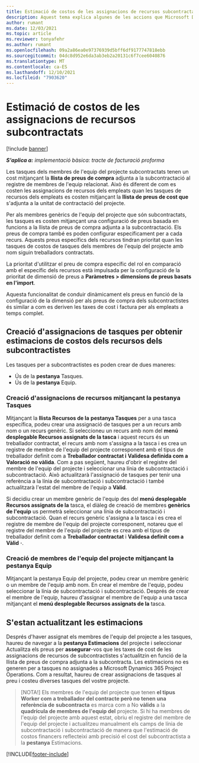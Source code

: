 ```yaml
---
title: Estimació de costos de les assignacions de recursos subcontractats
description: Aquest tema explica algunes de les accions que Microsoft Dynamics 365 Project Operations calcula l'estimació de costos de les assignacions de recursos subcontractats.
author: rumant
ms.date: 12/03/2021
ms.topic: article
ms.reviewer: tonyafehr
ms.author: rumant
ms.openlocfilehash: 09a2a86ea0e97376939d5bff6df9177747818ebb
ms.sourcegitcommit: 04dc8d952e6da3ab3eb2a20131c6f7cee6040876
ms.translationtype: MT
ms.contentlocale: ca-ES
ms.lasthandoff: 12/10/2021
ms.locfileid: "7903620"
---
```

# <a name="cost-estimation-of-subcontracted-resource-assignments"></a>Estimació de costos de les assignacions de recursos subcontractats

[!include [banner](../../includes/dataverse-preview.md)]

_**S'aplica a:** implementació bàsica: tracte de facturació proforma_

Les tasques dels membres de l'equip del projecte subcontractats tenen un cost mitjançant la **llista de preus de compra** adjunta a la subcontractació al registre de membres de l'equip relacionat. Això és diferent de com es costen les assignacions de recursos dels empleats quan les tasques de recursos dels empleats es costen mitjançant la **llista de preus de cost que** s'adjunta a la unitat de contractació del projecte. 

Per als membres genèrics de l'equip del projecte que són subcontractats, les tasques es costen mitjançant una configuració de preus basada en funcions a la llista de preus de compra adjunta a la subcontractació. Els preus de compra també es poden configurar específicament per a cada recurs. Aquests preus específics dels recursos tindran prioritat quan les tasques de costos de tasques dels membres de l'equip del projecte amb nom siguin treballadors contractats. 

La prioritat d'utilitzar el preu de compra específic del rol en comparació amb el específic dels recursos està impulsada per la configuració de la prioritat de dimensió de preus a **Paràmetres > dimensions de preus basats en l'import**.

Aquesta funcionalitat de conduir dinàmicament els preus en funció de la configuració de la dimensió per als preus de compra dels subcontractistes és similar a com es deriven les taxes de cost i factura per als empleats a temps complet. 

## <a name="creating-task-assignments-for-getting-cost-estimates-of-subcontractor-resources"></a>Creació d'assignacions de tasques per obtenir estimacions de costos dels recursos dels subcontractistes

Les tasques per a subcontractistes es poden crear de dues maneres: 
- Ús de la **pestanya** Tasques.
- Ús de la **pestanya** Equip.

### <a name="creating-resources-assignments-using-the-tasks-tab"></a>Creació d'assignacions de recursos mitjançant la pestanya Tasques
Mitjançant la **llista Recursos de la** **pestanya Tasques** per a una tasca específica, podeu crear una assignació de tasques per a un recurs amb nom o un recurs genèric. Si seleccioneu un recurs amb nom del **menú desplegable Recursos assignats de la tasca** i aquest recurs és un treballador contractat, el recurs amb nom s'assigna a la tasca i es crea un registre de membre de l'equip del projecte corresponent amb el tipus de treballador definit com a **Treballador contractat i** **Validesa definida com a** **Valoració no vàlida**. Com a pas següent, haureu d'obrir el registre del membre de l'equip del projecte i seleccionar una línia de subcontractació i subcontractació. Això actualitzarà l'assignació de tasques per tenir una referència a la línia de subcontractació i subcontractació i també actualitzarà l'estat del membre de l'equip a **Vàlid**.

Si decidiu crear un membre genèric de l'equip des del **menú desplegable Recursos assignats de la** tasca, el diàleg de creació de membres **genèrics de l'equip** us permetrà seleccionar una línia de subcontractació i subcontractació. Quan el recurs genèric s'assigna a la tasca i es crea el registre de membre de l'equip del projecte corresponent, notareu que el registre del membre de l'equip del projecte es crea amb el tipus de treballador definit com a **Treballador contractat** i **Validesa definit com a Vàlid** **·**.

### <a name="creating-project-team-members-using-the-team-tab"></a>Creació de membres de l'equip del projecte mitjançant la pestanya Equip
Mitjançant la pestanya Equip del projecte, podeu crear un membre genèric o un membre de l'equip amb nom. En crear el membre de l'equip, podeu seleccionar la línia de subcontractació i subcontractació. Després de crear el membre de l'equip, haureu d'assignar el membre de l'equip a una tasca mitjançant el **menú desplegable Recursos assignats de la** tasca. 

## <a name="updating-estimates"></a>S'estan actualitzant les estimacions
Després d'haver assignat els membres de l'equip del projecte a les tasques, haureu de navegar a la **pestanya Estimacions** del projecte i seleccionar Actualitza els preus per **assegurar**-vos que les taxes de cost de les assignacions de recursos de subcontractistes s'actualitzin en funció de la llista de preus de compra adjunta a la subcontracta. Les estimacions no es generen per a tasques no assignades a Microsoft Dynamics 365 Project Operations. Com a resultat, haureu de crear assignacions de tasques al preu i costeu diverses tasques del vostre projecte. 

> [NOTA!] Els membres de l'equip del projecte que tenen **el tipus Worker com a treballador del contracte però no tenen una referència de** **subcontracta** es marca com a No **vàlids** a la **quadrícula de membres de l'equip del** projecte. Si hi ha membres de l'equip del projecte amb aquest estat, obriu el registre del membre de l'equip del projecte i actualitzeu manualment els camps de línia de subcontractació i subcontractació de manera que l'estimació de costos financers reflecteixi amb precisió el cost del subcontractista a la **pestanya** Estimacions. 


[!INCLUDE[footer-include](../../includes/footer-banner.md)]
